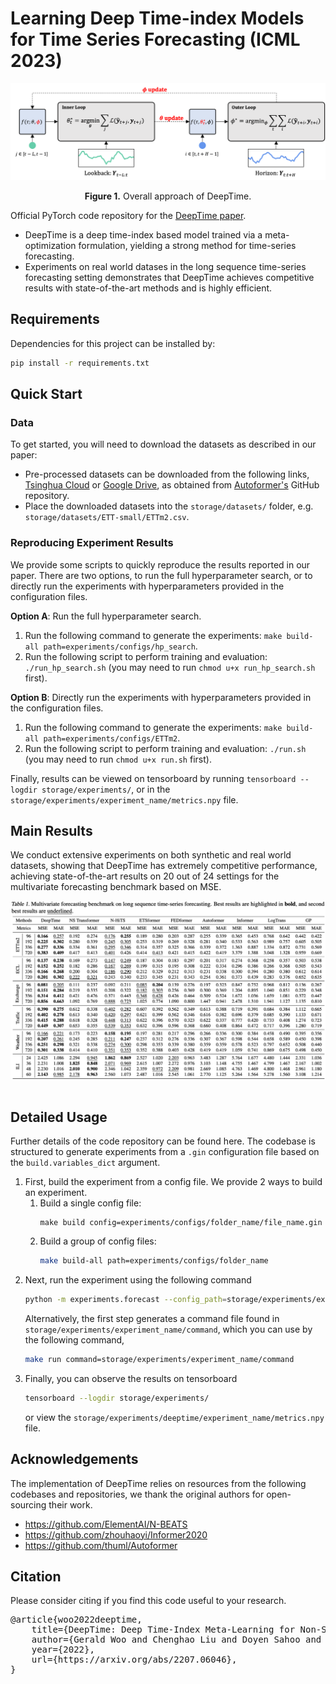 # Learning Deep Time-index Models for Time Series Forecasting (ICML 2023)

<p align="center">
<img src=".\pics\deeptime.png" width = "700" alt="" align=center />
<br><br>
<b>Figure 1.</b> Overall approach of DeepTime.
</p>

Official PyTorch code repository for the [DeepTime paper](https://arxiv.org/abs/2207.06046).

* DeepTime is a deep time-index based model trained via a meta-optimization formulation, yielding a strong method for
  time-series forecasting.
* Experiments on real world datases in the long sequence time-series forecasting setting demonstrates that DeepTime
  achieves competitive results with state-of-the-art methods and is highly efficient.
  
## Requirements

Dependencies for this project can be installed by:

```bash
pip install -r requirements.txt
```

## Quick Start

### Data

To get started, you will need to download the datasets as described in our paper:

* Pre-processed datasets can be downloaded from the following
  links, [Tsinghua Cloud](https://cloud.tsinghua.edu.cn/d/e1ccfff39ad541908bae/)
  or [Google Drive](https://drive.google.com/drive/folders/1ZOYpTUa82_jCcxIdTmyr0LXQfvaM9vIy?usp=sharing), as obtained
  from [Autoformer's](https://github.com/thuml/Autoformer) GitHub repository.
* Place the downloaded datasets into the `storage/datasets/` folder, e.g. `storage/datasets/ETT-small/ETTm2.csv`.

### Reproducing Experiment Results

We provide some scripts to quickly reproduce the results reported in our paper. There are two options, to run the full
hyperparameter search, or to directly run the experiments with hyperparameters provided in the configuration files.

__Option A__: Run the full hyperparameter search.

1. Run the following command to generate the experiments: `make build-all path=experiments/configs/hp_search`.
2. Run the following script to perform training and evaluation: `./run_hp_search.sh` (you may need to
   run `chmod u+x run_hp_search.sh` first).

__Option B__: Directly run the experiments with hyperparameters provided in the configuration files.

1. Run the following command to generate the experiments: `make build-all path=experiments/configs/ETTm2`.
2. Run the following script to perform training and evaluation: `./run.sh` (you may need to run `chmod u+x run.sh`
   first).

Finally, results can be viewed on tensorboard by running `tensorboard --logdir storage/experiments/`, or in
the `storage/experiments/experiment_name/metrics.npy` file.

## Main Results

We conduct extensive experiments on both synthetic and real world datasets, showing that DeepTime has extremely
competitive performance, achieving state-of-the-art results on 20 out of 24 settings for the multivariate forecasting
benchmark based on MSE.
<p align="center">
<img src=".\pics\results.png" width = "700" alt="" align=center />
<br><br>
</p>

## Detailed Usage

Further details of the code repository can be found here. The codebase is structured to generate experiments from
a `.gin` configuration file based on the `build.variables_dict` argument.

1. First, build the experiment from a config file. We provide 2 ways to build an experiment.
    1. Build a single config file:
       ```
       make build config=experiments/configs/folder_name/file_name.gin
       ```
    2. Build a group of config files:
       ```bash
       make build-all path=experiments/configs/folder_name
       ```
2. Next, run the experiment using the following command
    ```bash 
    python -m experiments.forecast --config_path=storage/experiments/experiment_name/config.gin run
   ```
   Alternatively, the first step generates a command file found in `storage/experiments/experiment_name/command`, which
   you can use by the following command,
   ```bash
   make run command=storage/experiments/experiment_name/command
   ```
3. Finally, you can observe the results on tensorboard
   ```bash
   tensorboard --logdir storage/experiments/
   ``` 
   or view the `storage/experiments/deeptime/experiment_name/metrics.npy` file.

## Acknowledgements

The implementation of DeepTime relies on resources from the following codebases and repositories, we thank the original
authors for open-sourcing their work.

* https://github.com/ElementAI/N-BEATS
* https://github.com/zhouhaoyi/Informer2020
* https://github.com/thuml/Autoformer

## Citation

Please consider citing if you find this code useful to your research.
<pre>@article{woo2022deeptime,
    title={DeepTime: Deep Time-Index Meta-Learning for Non-Stationary Time-Series Forecasting},
    author={Gerald Woo and Chenghao Liu and Doyen Sahoo and Akshat Kumar and Steven C. H. Hoi},
    year={2022},
    url={https://arxiv.org/abs/2207.06046},
}</pre>